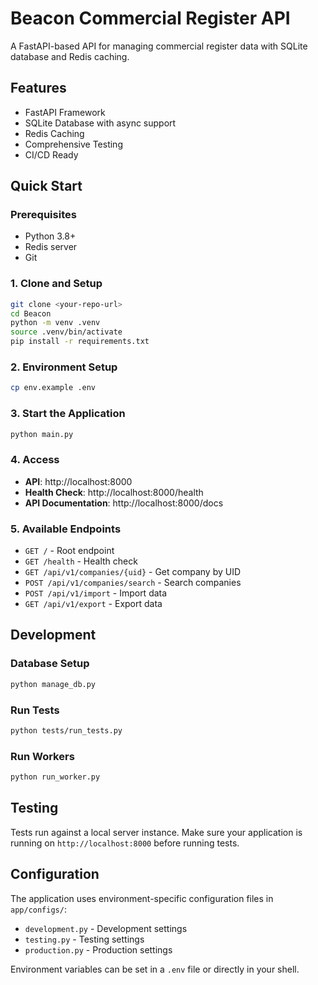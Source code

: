 # Beacon Commercial Register API

A FastAPI-based API for managing commercial register data with SQLite database and Redis caching.

## Features

- FastAPI Framework
- SQLite Database with async support
- Redis Caching
- Comprehensive Testing
- CI/CD Ready

## Quick Start

### Prerequisites

- Python 3.8+
- Redis server
- Git

### 1. Clone and Setup

```bash
git clone <your-repo-url>
cd Beacon
python -m venv .venv
source .venv/bin/activate
pip install -r requirements.txt
```

### 2. Environment Setup

```bash
cp env.example .env
```

### 3. Start the Application

```bash
python main.py
```

### 4. Access

- **API**: http://localhost:8000
- **Health Check**: http://localhost:8000/health
- **API Documentation**: http://localhost:8000/docs

### 5. Available Endpoints

- `GET /` - Root endpoint
- `GET /health` - Health check
- `GET /api/v1/companies/{uid}` - Get company by UID
- `POST /api/v1/companies/search` - Search companies
- `POST /api/v1/import` - Import data
- `GET /api/v1/export` - Export data

## Development

### Database Setup

```bash
python manage_db.py
```

### Run Tests

```bash
python tests/run_tests.py
```

### Run Workers

```bash
python run_worker.py
```

## Testing

Tests run against a local server instance. Make sure your application is running on `http://localhost:8000` before running tests.

## Configuration

The application uses environment-specific configuration files in `app/configs/`:
- `development.py` - Development settings
- `testing.py` - Testing settings  
- `production.py` - Production settings

Environment variables can be set in a `.env` file or directly in your shell.